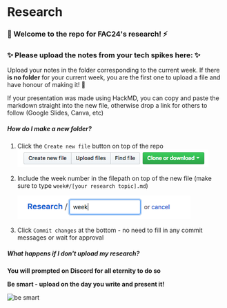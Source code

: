 # Research

### :wave: Welcome to the repo for FAC24's research! :zap:

### :sparkles: Please upload the notes from your tech spikes here: :sparkles:

Upload your notes in the folder corresponding to the current week. If there **is no folder** for your current week, you are the first one to upload a file and have honour of making it! :tada:
   
   If your presentation was made using HackMD, you can copy and paste the markdown straight into the new file, otherwise drop a link for others to follow (Google Slides, Canva, etc)

##### How do I make a new folder?

1. Click the `Create new file` button on top of the repo
   ![create file button](https://github.com/fac-15/Research/blob/master/CreateNewFile_button.png)
2. Include the week number in the filepath on top of the new file (make sure to type `week#/[your research topic].md`)

   ![filepath](https://github.com/fac-15/Research/blob/master/Screen%20Shot%202018-10-30%20at%2019.43.53.png)

3. Click `Commit changes` at the bottom - no need to fill in any commit messages or wait for approval

##### What happens if I don't upload my research?

**You will prompted on Discord for all eternity to do so**

**Be smart - upload on the day you write and present it!**

![be smart](https://media.giphy.com/media/ZThQqlxY5BXMc/giphy.gif)
